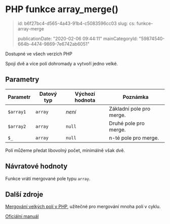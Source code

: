 PHP funkce array_merge()
========================

> id: b6f27bc4-d565-4a43-91b4-c5083596cc03
> slug:
> 	cs: funkce-array-merge
> 
> publicationDate: "2020-02-06 09:44:11"
> mainCategoryId: "59874540-664b-4474-9869-7e6742ab6051"

Dostupné ve všech verzích PHP

Spojí dvě a více polí dohromady a vytvoří jedno velké.

Parametry
---------

| Parametr  | Datový typ | Výchozí hodnota | Poznámka |
|-----------|------------|-----------------|----------|
| `$array1` | `array`    |  *není*         | Základní pole pro merge. |
| `$array2` | `array`    | `null`          | Druhé pole pro merge. |
| `$_`      | `array`    | `null`          | n-té pole pro merge. |

Polí můžeme předat libovolný počet, minimálně však dvě.

Návratové hodnoty
----------------

Funkce vrátí mergované pole typu `array`.

Další zdroje
------------

<a href="/mergovani-velkeho-pole">Mergování velkých polí v PHP</a>, užitečné pro mergování mnoha polí v cyklu.

[Oficiální manuál](https://php.net/manual/en/function.array-merge.php)
